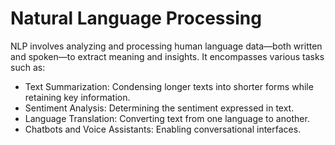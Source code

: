 # Natural Language Processing 

  NLP involves analyzing and processing human language data—both written and spoken—to extract meaning and insights. It encompasses various tasks such as:
* Text Summarization: Condensing longer texts into shorter forms while retaining key information.
* Sentiment Analysis: Determining the sentiment expressed in text.
* Language Translation: Converting text from one language to another.
* Chatbots and Voice Assistants: Enabling conversational interfaces.
